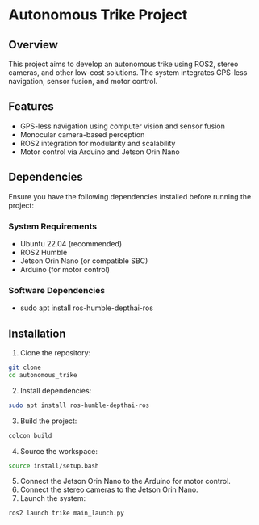 # Autonomous Trike Project

## Overview
This project aims to develop an autonomous trike using ROS2, stereo cameras, and other low-cost solutions. The system integrates GPS-less navigation, sensor fusion, and motor control.

## Features
- GPS-less navigation using computer vision and sensor fusion
- Monocular camera-based perception
- ROS2 integration for modularity and scalability
- Motor control via Arduino and Jetson Orin Nano

## Dependencies
Ensure you have the following dependencies installed before running the project:

### System Requirements
- Ubuntu 22.04 (recommended)
- ROS2 Humble
- Jetson Orin Nano (or compatible SBC)
- Arduino (for motor control)

### Software Dependencies
- sudo apt install ros-humble-depthai-ros

## Installation
1. Clone the repository:
```bash
git clone
cd autonomous_trike
```
2. Install dependencies:
```bash
sudo apt install ros-humble-depthai-ros
```
3. Build the project:
```bash
colcon build
```
4. Source the workspace:
```bash
source install/setup.bash
```
5. Connect the Jetson Orin Nano to the Arduino for motor control.
6. Connect the stereo cameras to the Jetson Orin Nano.
7. Launch the system:
```bash
ros2 launch trike main_launch.py

```

